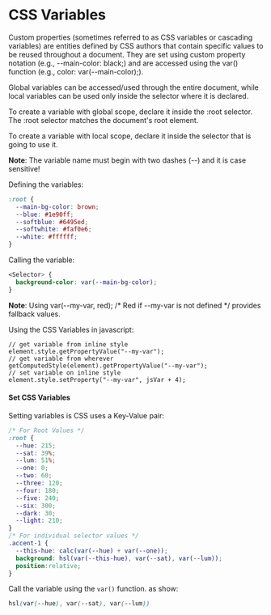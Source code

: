 # CSS Variables

Custom properties (sometimes referred to as CSS variables or cascading variables) are entities defined by CSS authors that contain specific values to be reused throughout a document. They are set using custom property notation (e.g., --main-color: black;) and are accessed using the var() function (e.g., color: var(--main-color);).  

Global variables can be accessed/used through the entire document, while local variables can be used only inside the selector where it is declared.

To create a variable with global scope, declare it inside the :root selector. The :root selector matches the document's root element.

To create a variable with local scope, declare it inside the selector that is going to use it.  

**Note**: The variable name must begin with two dashes (--) and it is case sensitive!  

Defining the variables:
```css
:root {
  --main-bg-color: brown;
  --blue: #1e90ff;
  --softblue: #6495ed;
  --softwhite: #faf0e6; 
  --white: #ffffff; 
}
```  

Calling the variable:
```css
<Selector> {
  background-color: var(--main-bg-color);
}
```  

**Note**: Using var(--my-var, red); /* Red if --my-var is not defined */ provides fallback values.  

Using the CSS Variables in javascript:  
```javascreipt
// get variable from inline style
element.style.getPropertyValue("--my-var");
// get variable from wherever
getComputedStyle(element).getPropertyValue("--my-var");
// set variable on inline style
element.style.setProperty("--my-var", jsVar + 4);
```

#### Set CSS Variables
Setting variables is CSS uses a Key-Value pair:
```css
/* For Root Values */
:root {
  --hue: 215;
  --sat: 39%;
  --lum: 51%;
  --one: 0;
  --two: 60;
  --three: 120;
  --four: 180;
  --five: 240;
  --six: 300;
  --dark: 30;
  --light: 210;
}
/* For individual selector values */
.accent-1 {
  --this-hue: calc(var(--hue) + var(--one));
  background: hsl(var(--this-hue), var(--sat), var(--lum));
  position:relative;
}
```
Call the variable using the `var()` function. as show:  
```css
hsl(var(--hue), var(--sat), var(--lum))
```

